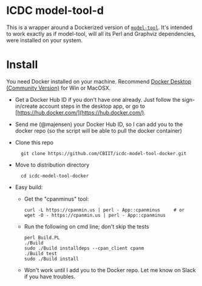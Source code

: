# ICDC model-tool-d

This is a wrapper around a Dockerized version of [`model-tool`](https://github.com/CBIIT/icdc-model-tools). It's intended to work exactly as if model-tool, will all its Perl and Graphviz dependencies, were installed on your system.


# Install

You need Docker installed on your machine. Recommend [Docker Desktop (Community Version)](https://www.docker.com/products/docker-desktop) for Win or MacOSX.

* Get a Docker Hub ID if you don't have one already. Just follow the sign-in/create account steps in the desktop app, or go to [https://hub.docker.com/](https://hub.docker.com/).

* Send me (@majensen) your Docker Hub ID, so I can add you to the docker repo (so the script will be able to pull the docker container)

* Clone this repo

        git clone https://github.com/CBIIT/icdc-model-tool-docker.git 

* Move to distribution directory

        cd icdc-model-tool-docker

* Easy build:

  * Get the "cpanminus" tool:

        curl -L https://cpanmin.us | perl - App::cpanminus     # or
        wget -O - https://cpanmin.us | perl - App::cpanminus

  * Run the following on cmd line; don't skip the tests

        perl Build.PL
        ./Build
		sudo ./Build installdeps --cpan_client cpanm
        ./Build test
        sudo ./Build install

  * Won't work until I add you to the Docker repo. Let me know on Slack if you have troubles.
